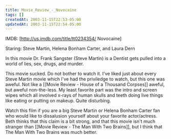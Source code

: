 ```yaml
---
title: Movie_Review_-_Novocaine
tags: []
createdAt: 2003-11-15T22:53-05:00
updatedAt: 2003-11-15T22:54-05:00
---
```


IMDB: [http://us.imdb.com/title/tt0234354/ Novocaine]

Staring: Steve Martin, Helena Bonham Carter, and Laura Dern

In this movie Dr. Frank Sangster (Steve Martin) is a Dentist gets pulled into a world of lies, sex, drugs, and murder.

This movie sucked. Do not bother to watch it. I've liked just about every Steve Martin movie which I've had the priviledge to watch, but this one was aweful. Not like a [[Movie Review - House of a Thousand Corpses]] aweful, but aweful non-the-less. My least favorite part was the intro and screen wipes which all involved x-rays of human skulls and teeth doing live things like eating or putting on makeup. Quite disturbing.

Watch this film if you are a big Steve Martin or Helena Bonham Carter fan who would like to dissalusion yourself about your favorite actor/actress. Beth thinks that this claim is a bit strong, and that this movie isn't much stranger than [[Movie Review - The Man With Two Brains]], but I think that The Man With Two Brains was much better.

